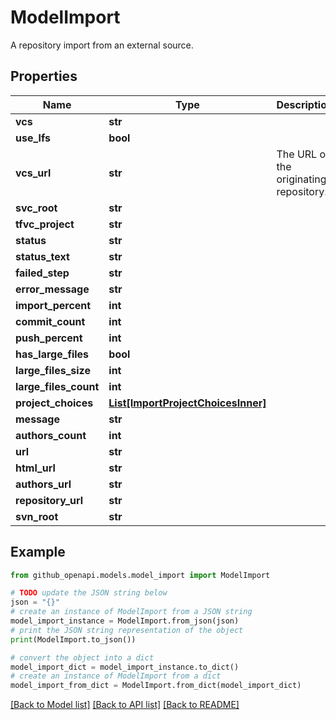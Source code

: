 # ModelImport

A repository import from an external source.

## Properties

Name | Type | Description | Notes
------------ | ------------- | ------------- | -------------
**vcs** | **str** |  | 
**use_lfs** | **bool** |  | [optional] 
**vcs_url** | **str** | The URL of the originating repository. | 
**svc_root** | **str** |  | [optional] 
**tfvc_project** | **str** |  | [optional] 
**status** | **str** |  | 
**status_text** | **str** |  | [optional] 
**failed_step** | **str** |  | [optional] 
**error_message** | **str** |  | [optional] 
**import_percent** | **int** |  | [optional] 
**commit_count** | **int** |  | [optional] 
**push_percent** | **int** |  | [optional] 
**has_large_files** | **bool** |  | [optional] 
**large_files_size** | **int** |  | [optional] 
**large_files_count** | **int** |  | [optional] 
**project_choices** | [**List[ImportProjectChoicesInner]**](ImportProjectChoicesInner.md) |  | [optional] 
**message** | **str** |  | [optional] 
**authors_count** | **int** |  | [optional] 
**url** | **str** |  | 
**html_url** | **str** |  | 
**authors_url** | **str** |  | 
**repository_url** | **str** |  | 
**svn_root** | **str** |  | [optional] 

## Example

```python
from github_openapi.models.model_import import ModelImport

# TODO update the JSON string below
json = "{}"
# create an instance of ModelImport from a JSON string
model_import_instance = ModelImport.from_json(json)
# print the JSON string representation of the object
print(ModelImport.to_json())

# convert the object into a dict
model_import_dict = model_import_instance.to_dict()
# create an instance of ModelImport from a dict
model_import_from_dict = ModelImport.from_dict(model_import_dict)
```
[[Back to Model list]](../README.md#documentation-for-models) [[Back to API list]](../README.md#documentation-for-api-endpoints) [[Back to README]](../README.md)


